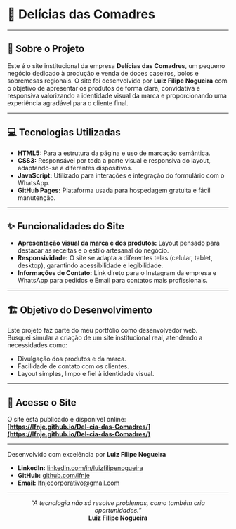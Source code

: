 # 🍰 Delícias das Comadres

---

## 🎯 Sobre o Projeto

Este é o site institucional da empresa **Delícias das Comadres**, um pequeno negócio dedicado à produção e venda de doces caseiros, bolos e sobremesas regionais. O site foi desenvolvido por **Luiz Filipe Nogueira** com o objetivo de apresentar os produtos de forma clara, convidativa e responsiva valorizando a identidade visual da marca e proporcionando uma experiência agradável para o cliente final.

---

## 💻 Tecnologias Utilizadas

* **HTML5:** Para a estrutura da página e uso de marcação semântica.
* **CSS3:** Responsável por toda a parte visual e responsiva do layout, adaptando-se a diferentes dispositivos.
* **JavaScript:** Utilizado para interações e integração do formulário com o WhatsApp.
* **GitHub Pages:** Plataforma usada para hospedagem gratuita e fácil manutenção.

---

## ✨ Funcionalidades do Site

* **Apresentação visual da marca e dos produtos:** Layout pensado para destacar as receitas e o estilo artesanal do negócio.
* **Responsividade:** O site se adapta a diferentes telas (celular, tablet, desktop), garantindo acessibilidade e legibilidade.
* **Informações de Contato:** Link direto para o Instagram da empresa e WhatsApp para pedidos e Email para contatos mais profissionais.

---

## 🏗️ Objetivo do Desenvolvimento

Este projeto faz parte do meu portfólio como desenvolvedor web.  
Busquei simular a criação de um site institucional real, atendendo a necessidades como:

- Divulgação dos produtos e da marca.
- Facilidade de contato com os clientes.
- Layout simples, limpo e fiel à identidade visual.

---

## 🔗 Acesse o Site

O site está publicado e disponível online:  
**[https://lfnje.github.io/Del-cia-das-Comadres/](https://lfnje.github.io/Del-cia-das-Comadres/)**

---

Desenvolvido com excelência por **Luiz Filipe Nogueira**

* **LinkedIn:** [linkedin.com/in/luizfilipenogueira](https://www.linkedin.com/in/luizfilipenogueira/)
* **GitHub:** [github.com/lfnje](https://github.com/lfnje)
* **Email:** [lfnjecorporativo@gmail.com](mailto:lfnjecorporativo@gmail.com)

---

<p align="center">
  <em>“A tecnologia não só resolve problemas, como também cria oportunidades.”</em><br>
  <strong>Luiz Filipe Nogueira</strong>
</p>
